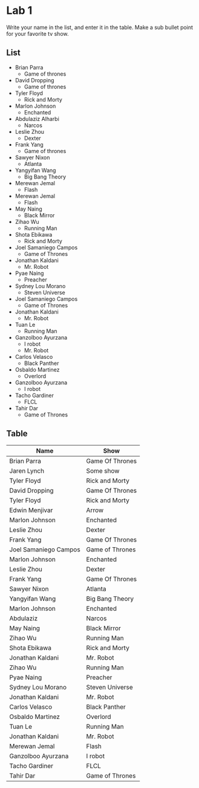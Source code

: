 # Lab 1
Write your name in the list, and enter it in the table. Make a sub bullet point for your favorite tv show.


## List
* Brian Parra
  * Game of thrones
* David Dropping
  * Game of thrones
* Tyler Floyd
    * Rick and Morty
* Marlon Johnson
    * Enchanted
* Abdulaziz Alharbi
  * Narcos
* Leslie Zhou
    * Dexter
* Frank Yang
  * Game of thrones
* Sawyer Nixon
  * Atlanta
* Yangyifan Wang
  * Big Bang Theory
* Merewan Jemal
  * Flash
* Merewan Jemal
  * Flash
* May Naing
  * Black Mirror
* Zihao Wu
  * Running Man
* Shota Ebikawa
  * Rick and Morty
* Joel Samaniego Campos
  * Game of Thrones
* Jonathan Kaldani 
  * Mr. Robot 
* Pyae Naing
  * Preacher
* Sydney Lou Morano
  * Steven Universe
* Joel Samaniego Campos
  * Game of Thrones
* Jonathan Kaldani 
  * Mr. Robot
* Tuan Le
  * Running Man 
* Ganzolboo Ayurzana
  * I robot
  * Mr. Robot 
* Carlos Velasco
  * Black Panther  
* Osbaldo Martinez
  * Overlord
* Ganzolboo Ayurzana
  * I robot
* Tacho Gardiner
  * FLCL
* Tahir Dar
  * Game of Thrones




## Table
| Name | Show|
| ------------- | ------------- |
| Brian Parra     | Game Of Thrones|
| Jaren Lynch     | Some show|
| Tyler Floyd | Rick and Morty
| David Dropping     | Game Of Thrones|
| Tyler Floyd | Rick and Morty|
| Edwin Menjivar  | Arrow|
| Marlon Johnson | Enchanted |
| Leslie Zhou | Dexter |
| Frank Yang     | Game Of Thrones|
|Joel Samaniego Campos | Game of Thrones|
| Marlon Johnson | Enchanted |
| Leslie Zhou | Dexter |
| Frank Yang   | Game Of Thrones|
| Sawyer Nixon | Atlanta|
| Yangyifan Wang | Big Bang Theory |
| Marlon Johnson | Enchanted | 
| Abdulaziz | Narcos |
| May Naing | Black Mirror |
| Zihao Wu | Running Man |
|Shota Ebikawa | Rick and Morty |
| Jonathan Kaldani | Mr. Robot
| Zihao Wu | Running Man |
| Pyae Naing | Preacher |
| Sydney Lou Morano | Steven Universe |
| Jonathan Kaldani | Mr. Robot
| Carlos Velasco | Black Panther|
|Osbaldo Martinez| Overlord |
| Tuan Le | Running Man |
| Jonathan Kaldani | Mr. Robot |
|Merewan Jemal | Flash |
| Ganzolboo Ayurzana | I robot |
| Tacho Gardiner | FLCL |
| Tahir Dar | Game of Thrones |


